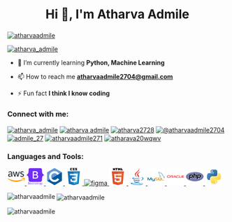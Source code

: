 <h1 align="center">Hi 👋, I'm Atharva Admile</h1>
<h3 align="center"></h3>

<p align="left"> <a href="https://github.com/ryo-ma/github-profile-trophy"><img src="https://github-profile-trophy.vercel.app/?username=atharvaadmile" alt="atharvaadmile" /></a> </p>

<p align="left"> <a href="https://twitter.com/atharva_admile" target="blank"><img src="https://img.shields.io/twitter/follow/atharva_admile?logo=twitter&style=for-the-badge" alt="atharva_admile" /></a> </p>

- 🌱 I’m currently learning **Python, Machine Learning**

- 📫 How to reach me **atharvaadmile2704@gmail.com**

- ⚡ Fun fact **I think I know coding**

<h3 align="left">Connect with me:</h3>
<p align="left">
<a href="https://twitter.com/atharva_admile" target="blank"><img align="center" src="https://raw.githubusercontent.com/rahuldkjain/github-profile-readme-generator/master/src/images/icons/Social/twitter.svg" alt="atharva_admile" height="30" width="40" /></a>
<a href="https://linkedin.com/in/atharva admile" target="blank"><img align="center" src="https://raw.githubusercontent.com/rahuldkjain/github-profile-readme-generator/master/src/images/icons/Social/linked-in-alt.svg" alt="atharva admile" height="30" width="40" /></a>
<a href="https://kaggle.com/atharva2728" target="blank"><img align="center" src="https://raw.githubusercontent.com/rahuldkjain/github-profile-readme-generator/master/src/images/icons/Social/kaggle.svg" alt="atharva2728" height="30" width="40" /></a>
<a href="https://medium.com/@atharvaadmile2704" target="blank"><img align="center" src="https://raw.githubusercontent.com/rahuldkjain/github-profile-readme-generator/master/src/images/icons/Social/medium.svg" alt="@atharvaadmile2704" height="30" width="40" /></a>
<a href="https://www.codechef.com/users/admile_27" target="blank"><img align="center" src="https://cdn.jsdelivr.net/npm/simple-icons@3.1.0/icons/codechef.svg" alt="admile_27" height="30" width="40" /></a>
<a href="https://www.hackerrank.com/atharvaadmile271" target="blank"><img align="center" src="https://raw.githubusercontent.com/rahuldkjain/github-profile-readme-generator/master/src/images/icons/Social/hackerrank.svg" alt="atharvaadmile271" height="30" width="40" /></a>
<a href="https://auth.geeksforgeeks.org/user/atharava20wqwv" target="blank"><img align="center" src="https://raw.githubusercontent.com/rahuldkjain/github-profile-readme-generator/master/src/images/icons/Social/geeks-for-geeks.svg" alt="atharava20wqwv" height="30" width="40" /></a>
</p>

<h3 align="left">Languages and Tools:</h3>
<p align="left"> <a href="https://aws.amazon.com" target="_blank" rel="noreferrer"> <img src="https://raw.githubusercontent.com/devicons/devicon/master/icons/amazonwebservices/amazonwebservices-original-wordmark.svg" alt="aws" width="40" height="40"/> </a> <a href="https://getbootstrap.com" target="_blank" rel="noreferrer"> <img src="https://raw.githubusercontent.com/devicons/devicon/master/icons/bootstrap/bootstrap-plain-wordmark.svg" alt="bootstrap" width="40" height="40"/> </a> <a href="https://www.cprogramming.com/" target="_blank" rel="noreferrer"> <img src="https://raw.githubusercontent.com/devicons/devicon/master/icons/c/c-original.svg" alt="c" width="40" height="40"/> </a> <a href="https://www.w3schools.com/css/" target="_blank" rel="noreferrer"> <img src="https://raw.githubusercontent.com/devicons/devicon/master/icons/css3/css3-original-wordmark.svg" alt="css3" width="40" height="40"/> </a> <a href="https://www.figma.com/" target="_blank" rel="noreferrer"> <img src="https://www.vectorlogo.zone/logos/figma/figma-icon.svg" alt="figma" width="40" height="40"/> </a> <a href="https://www.w3.org/html/" target="_blank" rel="noreferrer"> <img src="https://raw.githubusercontent.com/devicons/devicon/master/icons/html5/html5-original-wordmark.svg" alt="html5" width="40" height="40"/> </a> <a href="https://www.java.com" target="_blank" rel="noreferrer"> <img src="https://raw.githubusercontent.com/devicons/devicon/master/icons/java/java-original.svg" alt="java" width="40" height="40"/> </a> <a href="https://www.mysql.com/" target="_blank" rel="noreferrer"> <img src="https://raw.githubusercontent.com/devicons/devicon/master/icons/mysql/mysql-original-wordmark.svg" alt="mysql" width="40" height="40"/> </a> <a href="https://www.oracle.com/" target="_blank" rel="noreferrer"> <img src="https://raw.githubusercontent.com/devicons/devicon/master/icons/oracle/oracle-original.svg" alt="oracle" width="40" height="40"/> </a> <a href="https://www.php.net" target="_blank" rel="noreferrer"> <img src="https://raw.githubusercontent.com/devicons/devicon/master/icons/php/php-original.svg" alt="php" width="40" height="40"/> </a> <a href="https://www.python.org" target="_blank" rel="noreferrer"> <img src="https://raw.githubusercontent.com/devicons/devicon/master/icons/python/python-original.svg" alt="python" width="40" height="40"/> </a> </p>

<p><img align="left" src="https://github-readme-stats.vercel.app/api/top-langs?username=atharvaadmile&show_icons=true&locale=en&layout=compact" alt="atharvaadmile" /></p>

<p>&nbsp;<img align="center" src="https://github-readme-stats.vercel.app/api?username=atharvaadmile&show_icons=true&locale=en" alt="atharvaadmile" /></p>

<p><img align="center" src="https://github-readme-streak-stats.herokuapp.com/?user=atharvaadmile&" alt="atharvaadmile" /></p>
